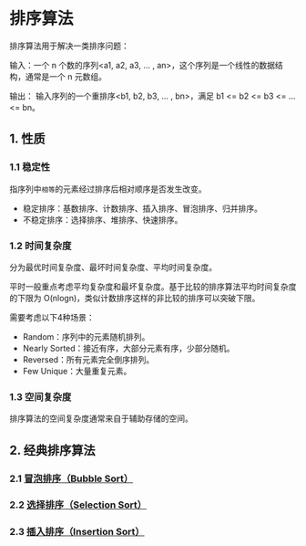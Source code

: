 # 排序算法
排序算法用于解决一类排序问题：

输入：一个 n 个数的序列<a1, a2, a3, ... , an>，这个序列是一个线性的数据结构，通常是一个 n 元数组。

输出： 输入序列的一个重排序<b1, b2, b3, ... , bn>，满足 b1 <= b2 <= b3 <= ... <= bn。

## 1. 性质
### 1.1 稳定性
指序列中`相等`的元素经过排序后相对顺序是否发生改变。

* 稳定排序：基数排序、计数排序、插入排序、冒泡排序、归并排序。
* 不稳定排序：选择排序、堆排序、快速排序。

### 1.2 时间复杂度
分为最优时间复杂度、最坏时间复杂度、平均时间复杂度。

平时一般重点考虑平均复杂度和最坏复杂度。基于比较的排序算法平均时间复杂度的下限为 O(nlogn)，类似计数排序这样的非比较的排序可以突破下限。

需要考虑以下4种场景：
* Random：序列中的元素随机排列。
* Nearly Sorted：接近有序，大部分元素有序，少部分随机。
* Reversed：所有元素完全倒序排列。
* Few Unique：大量重复元素。

### 1.3 空间复杂度
排序算法的空间复杂度通常来自于辅助存储的空间。

## 2. 经典排序算法
### 2.1 [冒泡排序（Bubble Sort）](./BubbleSort.md)
### 2.2 [选择排序（Selection Sort）](./SelectionSort.md)
### 2.3 [插入排序（Insertion Sort）](./InsertionSort.md)

